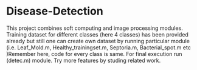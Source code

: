 # Disease-Detection
This project combines soft computing and image processing modules. Training dataset for different classes (here 4 classes) has been provided already but still one can create own dataset by running particular module (i.e. Leaf_Mold.m, Healthy_trainingset.m, Septoria.m, Bacterial_spot.m etc )Remember here, code for every class is same. For final execution run (detec.m) module. Try more features by studing related work. 
